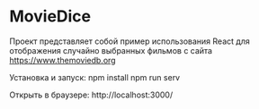 # MovieDice
Проект представляет собой пример использования React для отображения случайно выбранных фильмов с сайта https://www.themoviedb.org

Установка и запуск:
npm install
npm run serv

Открыть в браузере:
http://localhost:3000/
